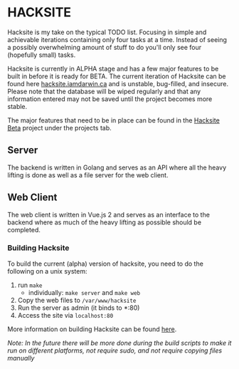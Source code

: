 # HACKSITE

Hacksite is my take on the typical TODO list. Focusing in simple and achievable iterations containing only four tasks at a time. Instead of seeing a possibly overwhelming amount of stuff to do you'll only see four (hopefully small) tasks.

Hacksite is currently in ALPHA stage and has a few major features to be built in before it is ready for BETA. The current iteration of Hacksite can be found here [hacksite.iamdarwin.ca](http://hacksite.iamdarwin.ca) and is unstable, bug-filled, and insecure. Please note that the database will be wiped regularly and that any information entered may not be saved until the project becomes more stable.

The major features that need to be in place can be found in the [Hacksite Beta](https://github.com/darwinfroese/hacksite/projects/1) project under the projects tab.


## Server

The backend is written in Golang and serves as an API where all the heavy lifting is done as well as a file server for the web client.

## Web Client

The web client is written in Vue.js 2 and serves as an interface to the backend where as much of the heavy lifting as possible should be completed.

### Building Hacksite

To build the current (alpha) version of hacksite, you need to do the following on a unix system:

1. run `make`
    * individually: `make server` and `make web`
2. Copy the web files to `/var/www/hacksite`
3. Run the server as admin (it binds to *:80)
4. Access the site via `localhost:80`

More information on building Hacksite can be found [here](https://github.com/darwinfroese/hacksite/wiki/Building).

*Note: In the future there will be more done during the build scripts to make it run on different platforms, not require sudo, and not require copying files manually*
